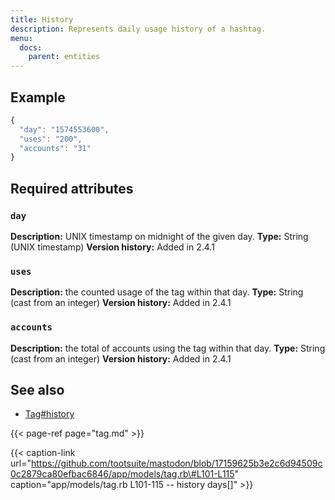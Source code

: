 ```yaml
---
title: History
description: Represents daily usage history of a hashtag.
menu:
  docs:
    parent: entities
---
```


## Example

```javascript
{
  "day": "1574553600",
  "uses": "200",
  "accounts": "31"
}
```

## Required attributes

### `day` <a id="day"></a>

**Description:** UNIX timestamp on midnight of the given day.
**Type:** String \(UNIX timestamp\)
**Version history:** Added in 2.4.1

### `uses` <a id="uses"></a>

**Description:** the counted usage of the tag within that day.
**Type:** String \(cast from an integer\)
**Version history:** Added in 2.4.1

### `accounts` <a id="accounts"></a>

**Description:** the total of accounts using the tag within that day.
**Type:** String \(cast from an integer\)
**Version history:** Added in 2.4.1

## See also

* [Tag\#history](tag.md#history)

{{< page-ref page="tag.md" >}}

{{< caption-link url="https://github.com/tootsuite/mastodon/blob/17159625b3e2c6d94509c0c2879ca80efbac6846/app/models/tag.rb\#L101-L115" caption="app/models/tag.rb L101-115 -- history days\[\]" >}}



